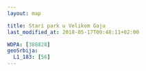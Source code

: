 ```yaml
---
layout: map

title: Stari park u Velikom Gaju
last_modified_at: 2018-05-17T00:48:11+02:00

WDPA: [388828]
geoSrbija:
  L1_183: [56]
---
```

